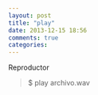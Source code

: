 ```yaml
---
layout: post
title: "play"
date: 2013-12-15 18:56
comments: true
categories: 
---
```

Reproductor

>$ play archivo.wav

